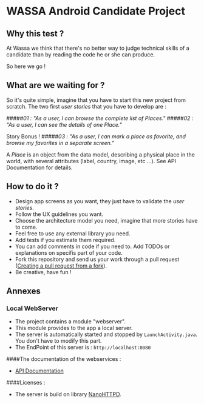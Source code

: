 # WASSA Android Candidate Project

## Why this test ?

At Wassa we think that there's no better way to judge technical skills of a candidate than by reading the code he or she can produce.

So here we go !

## What are we waiting for ?

So it's quite simple, imagine that you have to start this new project from scratch.
The two first *user stories* that you have to develop are :

#####*01 :  "As a user, I can browse the complete list of Places."*
#####*02 :  "As a user, I can see the details of one Place."*

Story Bonus !
#####*03 :  "As a user, I can mark a place as favorite, and browse my favorites in a separate screen."*

A *Place* is an object from the data model, describing a physical place in the world, with several attributes (label, country, image, etc ...).
See API Documentation for details.


## How to do it ?

- Design app screens as you want, they just have to validate the *user stories*.
- Follow the UX guidelines you want.
- Choose the architecture model you need, imagine that more stories have to come.
- Feel free to use any external library you need.
- Add tests if you estimate them required.
- You can add comments in code if you need to. Add TODOs or explanations on specifis part of your code.
- Fork this repository and send us your work through a pull request ([Creating a pull request from a fork](https://help.github.com/articles/creating-a-pull-request-from-a-fork/)).
- Be creative, have fun !


## Annexes

### Local WebServer

- The project contains a module "webserver".
- This module provides to the app a local server.
- The server is automatically started and stopped by `LaunchActivity.java`. You don't have to modify this part.
- The EndPoint of this server is : `http://localhost:8080`


####The documentation of the webservices :

* [API Documentation](/webserver/API_DOCUMENTATION.md)


####Licenses :

* The server is build on library [NanoHTTPD](https://github.com/NanoHttpd/nanohttpd).


